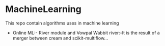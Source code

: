 # MachineLearning
This repo contain algorithms uses in machine learning
 * Online ML:- River module and Vowpal Wabbit
 river:-It is the result of a merger between cream and scikit-multiflow...